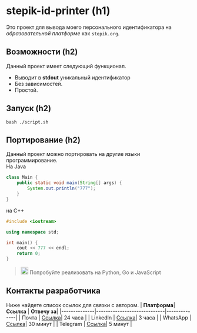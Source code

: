 
# stepik-id-printer (h1)

Это проект для вывода моего персонального идентификатора на *образовательной платформе* как `stepik.org`.

## Возможности (h2)
Данный проект имеет следующий функционал.
- Выводит в **stdout** уникальный идентификатор
- Без зависимостей.
- Простой.

## Запуск (h2)
```
bash ./script.sh
```

## Портирование (h2)
Данный проект можно портировать на другие языки программирование.  
На Java

```java
class Main {
    public static void main(String[] args) {
        System.out.println("777");
    }
}
```

на C++
```c++
#include <iostream>

using namespace std;

int main() {
    cout << 777 << endl;
    return 0;
}
```


>  <img src="https://discord.com/assets/d95a24865c58c14548e439defc097222.svg" width="20px"/>  Попробуйте реализовать на Python, Go и JavaScript

## Контакты разработчика
Ниже найдете список ссылок для связки с автором.
| **Платформа**| **Ссылка**                  | **Отвечу за**|
|--------------|-----------------------------|--------------|
| Почта        | [Ссылка](https://google.com)| 24 часа      |
| LinkedIn     | [Ссылка](https://google.com)| 3  часа      |
| WhatsApp     | [Ссылка](https://google.com)| 30 минут     | 
| Telegram     | [Ссылка](https://google.com)| 5  минут     |
